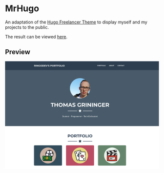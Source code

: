 # MrHugo

An adaptation of the [Hugo Freelancer Theme](https://github.com/digitalcraftsman/hugo-freelancer-theme) to display myself and my projects to the public.

The result can be viewed [here](https://ringodev.com).

## Preview

![Preview_1](/images/main.png)
